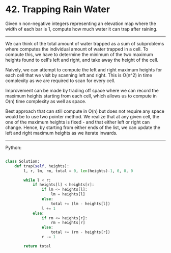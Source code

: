 # 42. Trapping Rain Water

Given n non-negative integers representing an elevation map where the width of
each bar is 1, compute how much water it can trap after raining.

---

We can think of the total amount of water trapped as a sum of subproblems where
computes the individual amount of water trapped in a cell. To compute this, we
have to determine the minimum of the two maximum heights found to cell's left
and right, and take away the height of the cell.

Naively, we can attempt to compute the left and right maximum heights for each
cell that we visit by scanning left and right. This is O(n^2) in time
complexity as we are required to scan for every cell.

Improvement can be made by trading off space where we can record the maximum
heights starting from each cell, which allows us to compute in O(n) time
complexity as well as space.

Best approach that can still compute in O(n) but does not require any space
would be to use two pointer method. We realize that at any given cell, the
one of the maximum heights is fixed - and that either left or right can change.
Hence, by starting from either ends of the list, we can update the left and
right maximum heights as we iterate inwards.

---

Python:

```python

class Solution:
    def trap(self, heights):
        l, r, lm, rm, total = 0, len(heights)-1, 0, 0, 0

        while l < r:
            if heights[l] < heights[r]:
                if lm <= heights[l]:
                    lm = heights[l]
                else:
                    total += (lm - heights[l])
                l += 1
            else:
                if rm <= heights[r]:
                    rm = heights[r]
                else:
                    total += (rm - heights[r])
                r -= 1

        return total
```

